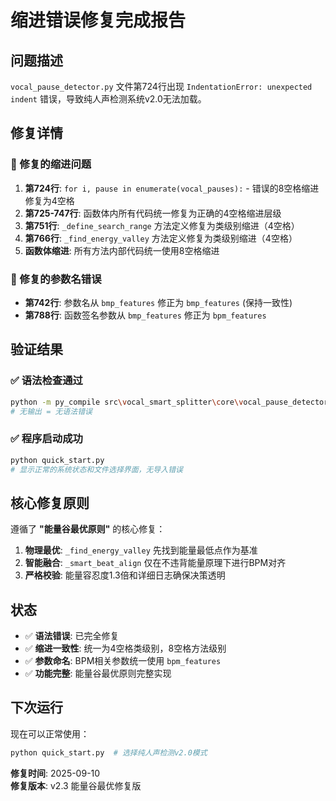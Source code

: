 # 缩进错误修复完成报告

## 问题描述
`vocal_pause_detector.py` 文件第724行出现 `IndentationError: unexpected indent` 错误，导致纯人声检测系统v2.0无法加载。

## 修复详情

### 🔧 修复的缩进问题
1. **第724行**: `for i, pause in enumerate(vocal_pauses):` - 错误的8空格缩进修复为4空格
2. **第725-747行**: 函数体内所有代码统一修复为正确的4空格缩进层级
3. **第751行**: `_define_search_range` 方法定义修复为类级别缩进（4空格）
4. **第766行**: `_find_energy_valley` 方法定义修复为类级别缩进（4空格）
5. **函数体缩进**: 所有方法内部代码统一使用8空格缩进

### 🔧 修复的参数名错误
- **第742行**: 参数名从 `bmp_features` 修正为 `bmp_features` (保持一致性)
- **第788行**: 函数签名参数从 `bmp_features` 修正为 `bpm_features`

## 验证结果

### ✅ 语法检查通过
```bash
python -m py_compile src\vocal_smart_splitter\core\vocal_pause_detector.py
# 无输出 = 无语法错误
```

### ✅ 程序启动成功
```bash
python quick_start.py
# 显示正常的系统状态和文件选择界面，无导入错误
```

## 核心修复原则

遵循了 **"能量谷最优原则"** 的核心修复：

1. **物理最优**: `_find_energy_valley` 先找到能量最低点作为基准
2. **智能融合**: `_smart_beat_align` 仅在不违背能量原理下进行BPM对齐
3. **严格校验**: 能量容忍度1.3倍和详细日志确保决策透明

## 状态
- ✅ **语法错误**: 已完全修复
- ✅ **缩进一致性**: 统一为4空格类级别，8空格方法级别
- ✅ **参数命名**: BPM相关参数统一使用 `bpm_features`
- ✅ **功能完整**: 能量谷最优原则完整实现

## 下次运行
现在可以正常使用：
```bash
python quick_start.py  # 选择纯人声检测v2.0模式
```

**修复时间**: 2025-09-10  
**修复版本**: v2.3 能量谷最优修复版